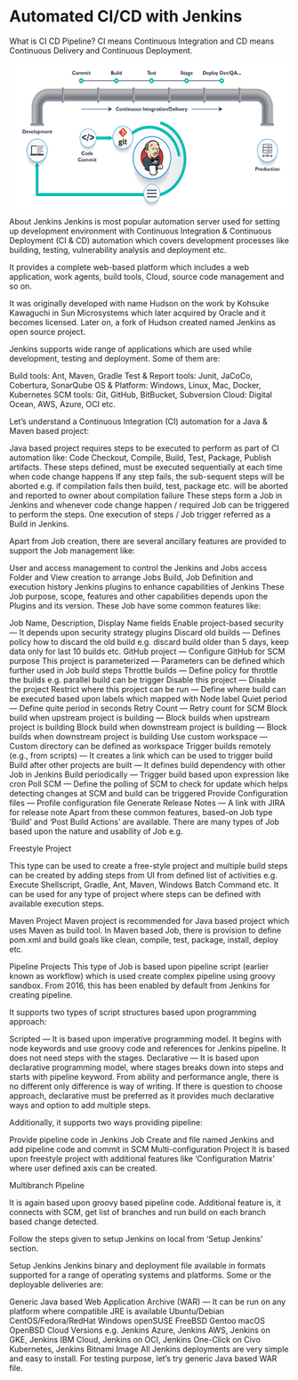 # Automated CI/CD with Jenkins

What is CI CD Pipeline?
CI means Continuous Integration and CD means Continuous Delivery and Continuous Deployment.

![cicd](cdid5.png)

About Jenkins
Jenkins is most popular automation server used for setting up development environment with Continuous Integration & Continuous Deployment (CI & CD) automation which covers development processes like building, testing, vulnerability analysis and deployment etc.

It provides a complete web-based platform which includes a web application, work agents, build tools, Cloud, source code management and so on.

It was originally developed with name Hudson on the work by Kohsuke Kawaguchi in Sun Microsystems which later acquired by Oracle and it becomes licensed. Later on, a fork of Hudson created named Jenkins as open source project.

Jenkins supports wide range of applications which are used while development, testing and deployment. Some of them are:

Build tools: Ant, Maven, Gradle
Test & Report tools: Junit, JaCoCo, Cobertura, SonarQube
OS & Platform: Windows, Linux, Mac, Docker, Kubernetes
SCM tools: Git, GitHub, BitBucket, Subversion
Cloud: Digital Ocean, AWS, Azure, OCI etc.

Let’s understand a Continuous Integration (CI) automation for a Java & Maven based project:

Java based project requires steps to be executed to perform as part of CI automation like: Code Checkout, Compile, Build, Test, Package, Publish artifacts.
These steps defined, must be executed sequentially at each time when code change happens
If any step fails, the sub-sequent steps will be aborted e.g. if compilation fails then build, test, package etc. will be aborted and reported to owner about compilation failure
These steps form a Job in Jenkins and whenever code change happen / required Job can be triggered to perform the steps. One execution of steps / Job trigger referred as a Build in Jenkins.

Apart from Job creation, there are several ancillary features are provided to support the Job management like:

User and access management to control the Jenkins and Jobs access
Folder and View creation to arrange Jobs
Build, Job Definition and execution history
Jenkins plugins to enhance capabilities of Jenkins
These Job purpose, scope, features and other capabilities depends upon the Plugins and its version. These Job have some common features like:

Job Name, Description, Display Name fields
Enable project-based security — It depends upon security strategy plugins
Discard old builds — Defines policy how to discard the old build e.g. discard build older than 5 days, keep data only for last 10 builds etc.
GitHub project — Configure GitHub for SCM purpose
This project is parameterized — Parameters can be defined which further used in Job build steps
Throttle builds — Define policy for throttle the builds e.g. parallel build can be trigger
Disable this project — Disable the project
Restrict where this project can be run — Define where build can be executed based upon labels which mapped with Node label
Quiet period — Define quite period in seconds
Retry Count — Retry count for SCM
Block build when upstream project is building — Block builds when upstream project is building
Block build when downstream project is building — Block builds when downstream project is building
Use custom workspace — Custom directory can be defined as workspace
Trigger builds remotely (e.g., from scripts) — It creates a link which can be used to trigger build
Build after other projects are built — It defines build dependency with other Job in Jenkins
Build periodically — Trigger build based upon expression like cron
Poll SCM — Define the polling of SCM to check for update which helps detecting changes at SCM and build can be triggered
Provide Configuration files — Profile configuration file
Generate Release Notes — A link with JIRA for release note
Apart from these common features, based-on Job type ‘Build’ and ‘Post Build Actions’ are available. There are many types of Job based upon the nature and usability of Job e.g.

Freestyle Project

This type can be used to create a free-style project and multiple build steps can be created by adding steps from UI from defined list of activities e.g. Execute Shellscript, Gradle, Ant, Maven, Windows Batch Command etc. It can be used for any type of project where steps can be defined with available execution steps.

Maven Project
Maven project is recommended for Java based project which uses Maven as build tool. In Maven based Job, there is provision to define pom.xml and build goals like clean, compile, test, package, install, deploy etc.

Pipeline Projects
This type of Job is based upon pipeline script (earlier known as workflow) which is used create complex pipeline using groovy sandbox. From 2016, this has been enabled by default from Jenkins for creating pipeline.

It supports two types of script structures based upon programming approach:

Scripted — It is based upon imperative programming model. It begins with node keywords and use groovy code and references for Jenkins pipeline. It does not need steps with the stages.
Declarative — It is based upon declarative programming model, where stages breaks down into steps and starts with pipeline keyword.
From ability and performance angle, there is no different only difference is way of writing. If there is question to choose approach, declarative must be preferred as it provides much declarative ways and option to add multiple steps.

Additionally, it supports two ways providing pipeline:

Provide pipeline code in Jenkins Job
Create and file named Jenkins and add pipeline code and commit in SCM
Multi-configuration Project
It is based upon freestyle project with additional features like ‘Configuration Matrix’ where user defined axis can be created.

Multibranch Pipeline

It is again based upon groovy based pipeline code. Additional feature is, it connects with SCM, get list of branches and run build on each branch based change detected.

Follow the steps given to setup Jenkins on local from ‘Setup Jenkins’ section.

Setup Jenkins
Jenkins binary and deployment file available in formats supported for a range of operating systems and platforms. Some or the deployable deliveries are:

Generic Java based Web Application Archive (WAR) — It can be run on any platform where compatible JRE is available
Ubuntu/Debian
CentOS/Fedora/RedHat
Windows
openSUSE
FreeBSD
Gentoo
macOS
OpenBSD
Cloud Versions e.g. Jenkins Azure, Jenkins AWS, Jenkins on GKE, Jenkins IBM Cloud, Jenkins on OCI, Jenkins One-Click on Civo Kubernetes, Jenkins Bitnami Image
All Jenkins deployments are very simple and easy to install. For testing purpose, let’s try generic Java based WAR file.


